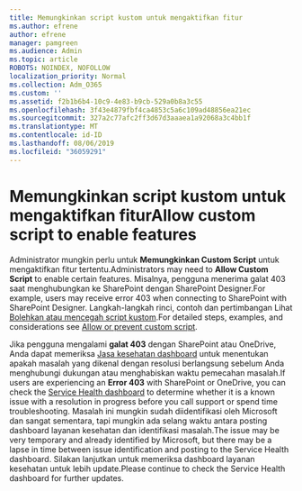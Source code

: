 ```yaml
---
title: Memungkinkan script kustom untuk mengaktifkan fitur
ms.author: efrene
author: efrene
manager: pamgreen
ms.audience: Admin
ms.topic: article
ROBOTS: NOINDEX, NOFOLLOW
localization_priority: Normal
ms.collection: Adm_O365
ms.custom: ''
ms.assetid: f2b1b6b4-10c9-4e83-b9cb-529a0b8a3c55
ms.openlocfilehash: 3f43e4879fbf4ca4853c5a6c109ad48856ea21ec
ms.sourcegitcommit: 327a2c77afc2ff3d67d3aaaea1a92068a3c4bb1f
ms.translationtype: MT
ms.contentlocale: id-ID
ms.lasthandoff: 08/06/2019
ms.locfileid: "36059291"
---
```

# <a name="allow-custom-script-to-enable-features"></a><span data-ttu-id="97e80-102">Memungkinkan script kustom untuk mengaktifkan fitur</span><span class="sxs-lookup"><span data-stu-id="97e80-102">Allow custom script to enable features</span></span>

<span data-ttu-id="97e80-103">Administrator mungkin perlu untuk **Memungkinkan Custom Script** untuk mengaktifkan fitur tertentu.</span><span class="sxs-lookup"><span data-stu-id="97e80-103">Administrators may need to **Allow Custom Script** to enable certain features.</span></span> <span data-ttu-id="97e80-104">Misalnya, pengguna menerima galat 403 saat menghubungkan ke SharePoint dengan SharePoint Designer.</span><span class="sxs-lookup"><span data-stu-id="97e80-104">For example, users may receive error 403 when connecting to SharePoint with SharePoint Designer.</span></span> <span data-ttu-id="97e80-105">Langkah-langkah rinci, contoh dan pertimbangan Lihat [Bolehkan atau mencegah script kustom](https://docs.microsoft.com/sharepoint/allow-or-prevent-custom-script).</span><span class="sxs-lookup"><span data-stu-id="97e80-105">For detailed steps, examples, and considerations see [Allow or prevent custom script](https://docs.microsoft.com/sharepoint/allow-or-prevent-custom-script).</span></span>

<span data-ttu-id="97e80-106">Jika pengguna mengalami **galat 403** dengan SharePoint atau OneDrive, Anda dapat memeriksa [Jasa kesehatan dashboard](https://admin.microsoft.com/AdminPortal/Home#/servicehealth) untuk menentukan apakah masalah yang dikenal dengan resolusi berlangsung sebelum Anda menghubungi dukungan atau menghabiskan waktu pemecahan masalah.</span><span class="sxs-lookup"><span data-stu-id="97e80-106">If users are experiencing an **Error 403** with SharePoint or OneDrive, you can check the [Service Health dashboard](https://admin.microsoft.com/AdminPortal/Home#/servicehealth) to determine whether it is a known issue with a resolution in progress before you call support or spend time troubleshooting.</span></span> <span data-ttu-id="97e80-107">Masalah ini mungkin sudah diidentifikasi oleh Microsoft dan sangat sementara, tapi mungkin ada selang waktu antara posting dashboard layanan kesehatan dan identifikasi masalah.</span><span class="sxs-lookup"><span data-stu-id="97e80-107">The issue may be very temporary and already identified by Microsoft, but there may be a lapse in time between issue identification and posting to the Service Health dashboard.</span></span> <span data-ttu-id="97e80-108">Silakan lanjutkan untuk memeriksa dashboard layanan kesehatan untuk lebih update.</span><span class="sxs-lookup"><span data-stu-id="97e80-108">Please continue to check the Service Health dashboard for further updates.</span></span>

